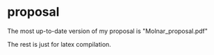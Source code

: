# proposal
The most up-to-date version of my proposal is "Molnar_proposal.pdf"

The rest is just for latex compilation.
